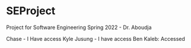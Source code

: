 # SEProject

Project for Software Engineering Spring 2022 - Dr. Aboudja

Chase - I Have access
Kyle
Jusung - I have access
Ben
Kaleb: Accessed
